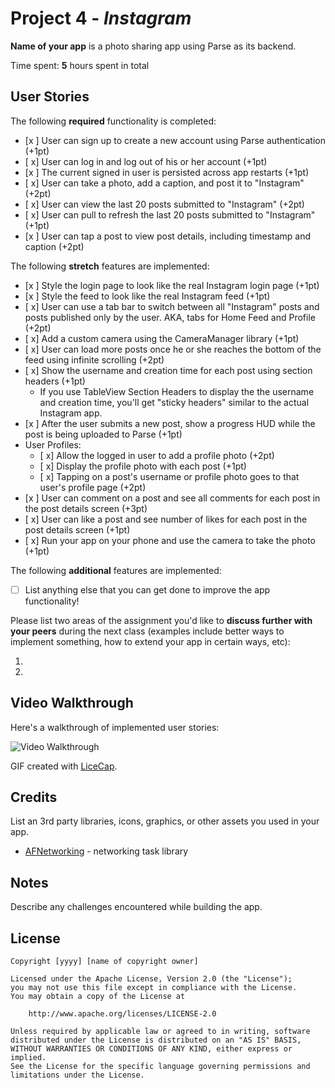 # Project 4 - *Instagram*

**Name of your app** is a photo sharing app using Parse as its backend.

Time spent: **5** hours spent in total

## User Stories

The following **required** functionality is completed:

- [x ] User can sign up to create a new account using Parse authentication (+1pt)
- [ x] User can log in and log out of his or her account (+1pt)
- [x ] The current signed in user is persisted across app restarts (+1pt)
- [ x] User can take a photo, add a caption, and post it to "Instagram" (+2pt)
- [ x] User can view the last 20 posts submitted to "Instagram" (+2pt)
- [ x] User can pull to refresh the last 20 posts submitted to "Instagram" (+1pt)
- [x ] User can tap a post to view post details, including timestamp and caption (+2pt)

The following **stretch** features are implemented:

- [x ] Style the login page to look like the real Instagram login page (+1pt)
- [x ] Style the feed to look like the real Instagram feed (+1pt)
- [ x] User can use a tab bar to switch between all "Instagram" posts and posts published only by the user. AKA, tabs for Home Feed and Profile (+2pt)
- [ x] Add a custom camera using the CameraManager library (+1pt)
- [ x] User can load more posts once he or she reaches the bottom of the feed using infinite scrolling (+2pt)
- [ x] Show the username and creation time for each post using section headers (+1pt)
   - If you use TableView Section Headers to display the the username and creation time, you'll get "sticky headers" similar to the actual Instagram app.
- [x ] After the user submits a new post, show a progress HUD while the post is being uploaded to Parse (+1pt)
- User Profiles:
   - [ x] Allow the logged in user to add a profile photo (+2pt)
   - [ x] Display the profile photo with each post (+1pt)
   - [ x] Tapping on a post's username or profile photo goes to that user's profile page (+2pt)
- [x ] User can comment on a post and see all comments for each post in the post details screen (+3pt)
- [ x] User can like a post and see number of likes for each post in the post details screen (+1pt)
- [ x] Run your app on your phone and use the camera to take the photo (+1pt)


The following **additional** features are implemented:

- [ ] List anything else that you can get done to improve the app functionality!

Please list two areas of the assignment you'd like to **discuss further with your peers** during the next class (examples include better ways to implement something, how to extend your app in certain ways, etc):

1.
2.

## Video Walkthrough

Here's a walkthrough of implemented user stories:

<img src='http://i.imgur.com/link/to/your/gif/file.gif' title='Video Walkthrough' width='' alt='Video Walkthrough' />

GIF created with [LiceCap](http://www.cockos.com/licecap/).

## Credits

List an 3rd party libraries, icons, graphics, or other assets you used in your app.

- [AFNetworking](https://github.com/AFNetworking/AFNetworking) - networking task library


## Notes

Describe any challenges encountered while building the app.

## License

    Copyright [yyyy] [name of copyright owner]

    Licensed under the Apache License, Version 2.0 (the "License");
    you may not use this file except in compliance with the License.
    You may obtain a copy of the License at

        http://www.apache.org/licenses/LICENSE-2.0

    Unless required by applicable law or agreed to in writing, software
    distributed under the License is distributed on an "AS IS" BASIS,
    WITHOUT WARRANTIES OR CONDITIONS OF ANY KIND, either express or implied.
    See the License for the specific language governing permissions and
    limitations under the License.
